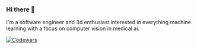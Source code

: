 ### Hi there 👋

I'm a software engineer and 3d enthusiast interested in everything machine learning with a focus on computer vision in medical ai.

<a href=https://www.codewars.com/users/smfkxx>![Codewars](https://github.r2v.ch/codewars?user=smfkxx&stroke=%23BB432C&top_languages=true)</a>

